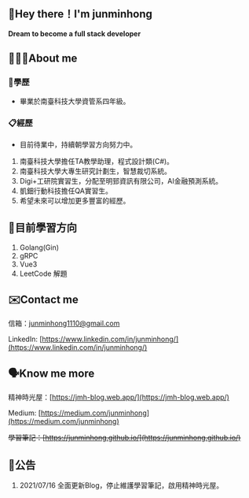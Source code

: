 ## 👋Hey there！I'm junminhong

**Dream to become a full stack developer**

## 👨🏻‍💻About me

### 🏫學歷
- 畢業於南臺科技大學資管系四年級。

### 📋經歷
- 目前待業中，持續朝學習方向努力中。
1. 南臺科技大學擔任TA教學助理，程式設計類(C#)。
2. 南臺科技大學大專生研究計劃生，智慧裁切系統。
3. Digi+工研院實習生，分配至明郅資訊有限公司，AI金融預測系統。
4. 凱鈿行動科技擔任QA實習生。
5. 希望未來可以增加更多豐富的經歷。

## 📝目前學習方向
1. Golang(Gin)
2. gRPC
3. Vue3
4. LeetCode 解題

## ✉️Contact me
信箱：[junminhong1110@gmail.com](mailto:junminhong1110@gmail.com)

LinkedIn: [https://www.linkedin.com/in/junminhong/](https://www.linkedin.com/in/junminhong/)

## 🗣Know me more
精神時光屋：[https://jmh-blog.web.app/](https://jmh-blog.web.app/)

Medium: [https://medium.com/junminhong](https://medium.com/junminhong)

~~學習筆記：[https://junminhong.github.io/](https://junminhong.github.io/)~~

## 📍公告
1. 2021/07/16 全面更新Blog，停止維護學習筆記，啟用精神時光屋。
